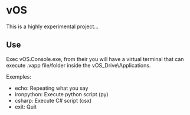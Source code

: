 # vOS

This is a highly experimental project...

## Use

Exec vOS.Console.exe, from their you will have a virtual terminal that can execute .vapp file/folder inside the vOS_Drive\Applications.

Exemples:
- echo: Repeating what you say
- ironpython: Execute python script (py)
- csharp: Execute C# script (csx)
- exit: Quit
